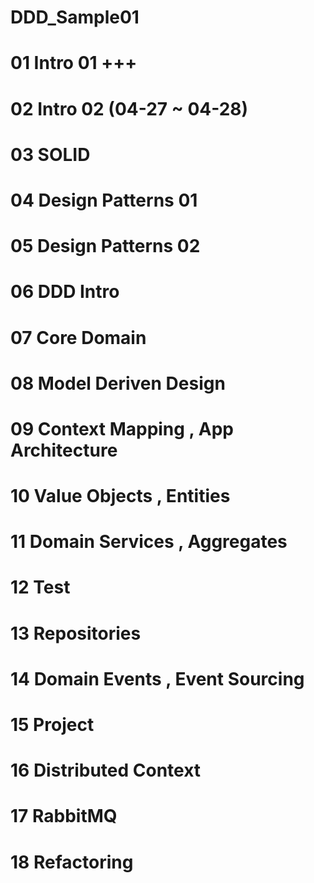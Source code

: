 # DDD_Sample01
  # 01	Intro 01 +++
  # 02	Intro 02 (04-27 ~ 04-28) 
  # 03	SOLID
  # 04	Design Patterns 01
  # 05	Design Patterns 02
  # 06	DDD Intro
  # 07	Core Domain
  # 08	Model Deriven Design
  # 09	Context Mapping , App Architecture
  # 10	Value Objects , Entities
  # 11	Domain Services , Aggregates
  # 12	Test
  # 13	Repositories
  # 14	Domain Events , Event Sourcing
  # 15	Project
  # 16	Distributed Context
  # 17	RabbitMQ
  # 18	Refactoring
